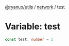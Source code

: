 [@ryanuo/utils](../../index.md) / [network](../index.md) / test

# Variable: test

```ts
const test: number = 1
```
